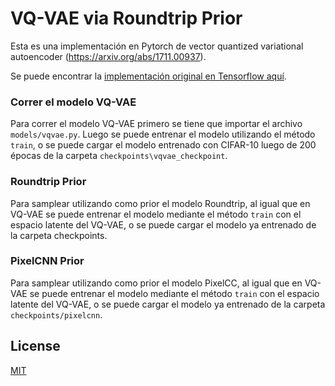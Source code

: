 # VQ-VAE via Roundtrip Prior

Esta es una implementación en Pytorch de vector quantized variational autoencoder (https://arxiv.org/abs/1711.00937). 

Se puede encontrar la [implementación original en Tensorflow aquí](https://github.com/deepmind/sonnet/blob/master/sonnet/python/modules/nets/vqvae.py).

### Correr el modelo VQ-VAE

Para correr el modelo VQ-VAE primero se tiene que importar el archivo `models/vqvae.py`. Luego se puede entrenar el modelo utilizando el método `train`, o se puede cargar el modelo entrenado con CIFAR-10 luego de 200 épocas de la carpeta `checkpoints\vqvae_checkpoint`.

### Roundtrip Prior

Para samplear utilizando como prior el modelo Roundtrip, al igual que en VQ-VAE se puede entrenar el modelo mediante el método `train` con el espacio latente del VQ-VAE, o se puede cargar el modelo ya entrenado de la carpeta checkpoints.

### PixelCNN Prior
Para samplear utilizando como prior el modelo PixelCC, al igual que en VQ-VAE se puede entrenar el modelo mediante el método `train` con el espacio latente del VQ-VAE, o se puede cargar el modelo ya entrenado de la carpeta `checkpoints/pixelcnn`.

## License

[MIT](https://choosealicense.com/licenses/mit/)
